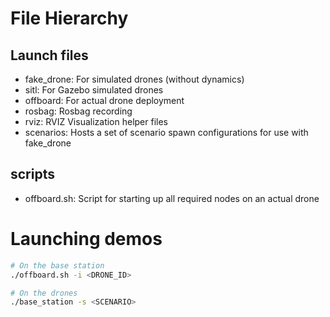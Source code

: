 # File Hierarchy 

## Launch files

- fake_drone: For simulated drones (without dynamics)
- sitl: For Gazebo simulated drones
- offboard: For actual drone deployment 
- rosbag: Rosbag recording
- rviz: RVIZ Visualization helper files
- scenarios: Hosts a set of scenario spawn configurations for use with fake_drone

## scripts

- offboard.sh: Script for starting up all required nodes on an actual drone

# Launching demos
```bash
# On the base station 
./offboard.sh -i <DRONE_ID>

# On the drones
./base_station -s <SCENARIO>
```
